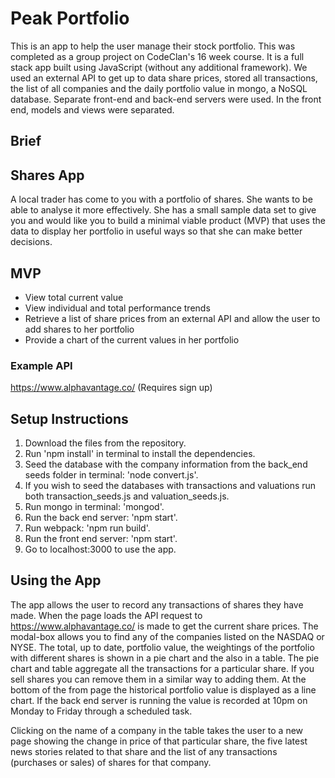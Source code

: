 Peak Portfolio
=======

This is an app to help the user manage their stock portfolio. This was completed as a group project on CodeClan's 16 week course. It is a full stack app built using JavaScript (without any additional framework). We used an external API to get up to data share prices, stored all transactions, the list of all companies and the daily portfolio value in mongo, a NoSQL database. Separate front-end and back-end servers were used. In the front end, models and views were separated.

## Brief

## Shares App

A local trader has come to you with a portfolio of shares. She wants to be able to analyse it more effectively. She has a small sample data set to give you and would like you to build a minimal viable product (MVP) that uses the data to display her portfolio in useful ways so that she can make better decisions.

## MVP

 - View total current value
 - View individual and total performance trends
 - Retrieve a list of share prices from an external API and allow the user to add shares to her portfolio
 - Provide a chart of the current values in her portfolio


### Example API
https://www.alphavantage.co/ (Requires sign up)

## Setup Instructions

1. Download the files from the repository.
2. Run 'npm install' in terminal to install the dependencies.
3. Seed the database with the company information from the back_end seeds folder in terminal: 'node convert.js'.
4. If you wish to seed the databases with transactions and valuations run both transaction_seeds.js and valuation_seeds.js.
5. Run mongo in terminal: 'mongod'.
6. Run the back end server: 'npm start'.
7. Run webpack: 'npm run build'.
8. Run the front end server: 'npm start'.
9. Go to localhost:3000 to use the app.


## Using the App
The app allows the user to record any transactions of shares they have made. When the page loads the API request to https://www.alphavantage.co/ is made to get the current share prices. The modal-box allows you to find any of the companies listed on the NASDAQ or NYSE. The total, up to date, portfolio value, the weightings of the portfolio with different shares is shown in a pie chart and the also in a table. The pie chart and table aggregate all the transactions for a particular share. If you sell shares you can remove them in a similar way to adding them.
At the bottom of the from page the historical portfolio value is displayed as a line chart. If the back end server is running the value is recorded at 10pm on Monday to Friday through a scheduled task.

Clicking on the name of a company in the table takes the user to a new page showing the change in price of that particular share, the five latest news stories related to that share and the list of any transactions (purchases or sales) of shares for that company.
